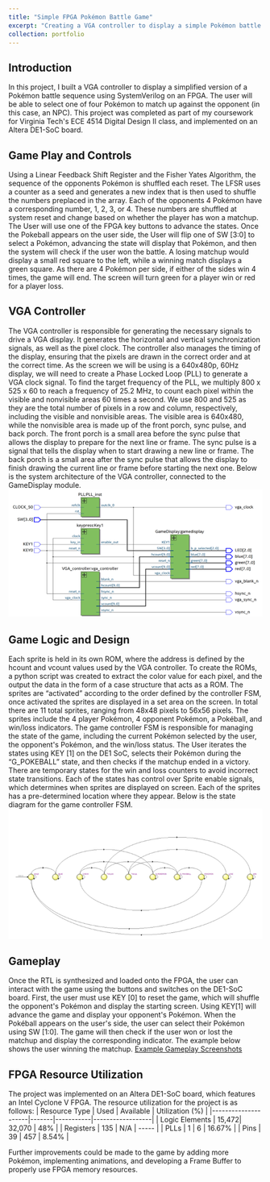 ```yaml
---
title: "Simple FPGA Pokémon Battle Game"
excerpt: "Creating a VGA controller to display a simple Pokémon battle game<br/><img src='/images/DD2_intro.jpg'>"
collection: portfolio
---
```


## Introduction
In this project, I built a VGA controller to display a simplified version of a Pokémon battle sequence using SystemVerilog on an FPGA. The user will be able to select one of four Pokémon to match up against the opponent (in this case, an NPC). This project was completed as part of my coursework for Virginia Tech's ECE 4514 Digital Design II class, and implemented on an Altera DE1-SoC board.

## Game Play and Controls
Using a Linear Feedback Shift Register and the Fisher Yates Algorithm, the sequence of the opponents Pokémon is shuffled each reset. The LFSR uses a counter as a seed and generates a new index that is then used to shuffle the numbers preplaced in the array. Each of the opponents 4 Pokémon have a corresponding number, 1, 2, 3, or 4. These numbers are shuffled at system reset and change based on whether the player has won a matchup. The User will use one of the FPGA key buttons to advance the states. Once the Pokeball appears on the user side, the User will flip one of SW [3:0] to select a Pokémon, advancing the state will display that Pokémon, and then the system will check if the user won the battle. A losing matchup would display a small red square to the left, while a winning match displays a green square. As there are 4 Pokémon per side, if either of the sides win 4 times, the game will end. The screen will turn green for a player win or red for a player loss.

## VGA Controller
The VGA controller is responsible for generating the necessary signals to drive a VGA display. It generates the horizontal and vertical synchronization signals, as well as the pixel clock. The controller also manages the timing of the display, ensuring that the pixels are drawn in the correct order and at the correct time. As the screen we will be using is a 640x480p, 60Hz display, we will need to create a Phase Locked Loop (PLL) to generate a VGA clock signal. 
To find the target frequency of the PLL, we multiply 800 x 525 x 60 to reach a frequency of 25.2 MHz, to count each pixel within the visible and nonvisible areas 60 times a second. We use 800 and 525 as they are the total number of pixels in a row and column, respectively, including the visible and nonvisible areas. The visible area is 640x480, while the nonvisible area is made up of the front porch, sync pulse, and back porch. The front porch is a small area before the sync pulse that allows the display to prepare for the next line or frame. The sync pulse is a signal that tells the display when to start drawing a new line or frame. The back porch is a small area after the sync pulse that allows the display to finish drawing the current line or frame before starting the next one. Below is the system architecture of the VGA controller, connected to the GameDisplay module.
![Game Controller Architecture](../images/ProjectVGADesign.png)

## Game Logic and Design
Each sprite is held in its own ROM, where the address is defined by the hcount and vcount values used by the VGA controller. To create the ROMs, a python script was created to extract the color value for each pixel, and the output the data in the form of a case structure that acts as a ROM. The sprites are “activated” according to the order defined by the controller FSM, once activated the sprites are displayed in a set area on the screen. In total there are 11 total sprites, ranging from 48x48 pixels to 56x56 pixels. The sprites include the 4 player Pokémon, 4 opponent Pokémon, a Pokéball, and win/loss indicators. The game controller FSM is responsible for managing the state of the game, including the current Pokémon selected by the user, the opponent's Pokémon, and the win/loss status. The User iterates the states using KEY [1] on the DE1 SoC, selects their Pokémon during the “G_POKEBALL” state, and then checks if the matchup ended in a victory. There are temporary states for the win and loss counters to avoid incorrect state transitions. Each of the states has control over Sprite enable signals, which determines when sprites are displayed on screen. Each of the sprites has a pre-determined location where they appear. Below is the state diagram for the game controller FSM.
![Game Controller FSM](../images/ProjectVGAFSM.png)

## Gameplay 
Once the RTL is synthesized and loaded onto the FPGA, the user can interact with the game using the buttons and switches on the DE1-SoC board. First, the user must use KEY [0] to reset the game, which will shuffle the opponent's Pokémon and display the starting screen. Using KEY[1] will advance the game and display your opponent's Pokémon. When the Pokéball appears on the user's side, the user can select their Pokémon using SW [1:0]. The game will then check if the user won or lost the matchup and display the corresponding indicator. The example below shows the user winning the matchup.
[Example Gameplay Screenshots](../images/ProjectVGA_Charizard.png)

## FPGA Resource Utilization
The project was implemented on an Altera DE1-SoC board, which features an Intel Cyclone V FPGA. The resource utilization for the project is as follows:
| Resource Type       | Used  | Available | Utilization (%)  |
|---------------------|-------|-----------|------------------|
| Logic Elements      | 15,472| 32,070    | 48%              |
| Registers           | 135   | N/A       | -----            |
| PLLs                | 1     | 6         | 16.67%           |
| Pins                | 39    | 457       | 8.54%            |

Further improvements could be made to the game by adding more Pokémon, implementing animations, and developing a Frame Buffer to properly use FPGA memory resources.
